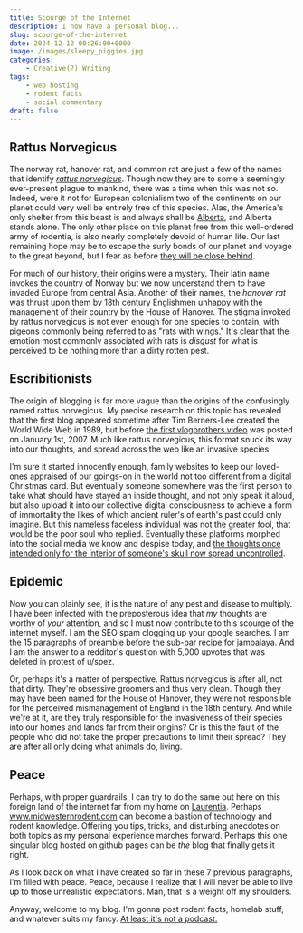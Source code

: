 ```yaml
---
title: Scourge of the Internet
description: I now have a personal blog...
slug: scourge-of-the-internet
date: 2024-12-12 00:26:00+0000
image: /images/sleepy_piggies.jpg
categories:
    - Creative(?) Writing
tags:
    - web hosting
    - rodent facts
    - social commentary
draft: false
---
```


## Rattus Norvegicus

The norway rat, hanover rat, and common rat are just a few of the names that identify [*rattus norvegicus*](https://en.wikipedia.org/wiki/Brown_rat). Though now they are to some a seemingly ever-present plague to mankind, there was a time when this was not so. Indeed, were it not for European colonialism two of the continents on our planet could very well be entirely free of this species. Alas, the America's only shelter from this beast is and always shall be [Alberta](https://www.alberta.ca/history-of-rat-control-in-alberta), and Alberta stands alone. The only other place on this planet free from this well-ordered army of rodentia, is also nearly completely devoid of human life. Our last remaining hope may be to escape the surly bonds of our planet and voyage to the great beyond, but I fear as before [they will be close behind](https://www.nasa.gov/ames/space-biosciences/nasa-completes-rodent-research-1-operations-on-the-international-space-station/).

For much of our history, their origins were a mystery. Their latin name invokes the country of Norway but we now understand them to have invaded Europe from central Asia. Another of their names, the *hanover rat* was thrust upon them by 18th century Englishmen unhappy with the management of their country by the House of Hanover. The stigma invoked by rattus norvegicus is not even enough for one species to contain, with pigeons commonly being referred to as "rats with wings." It's clear that the emotion most commonly associated with rats is *disgust* for what is perceived to be nothing more than a dirty rotten pest.

## Escribitionists

The origin of blogging is far more vague than the origins of the confusingly named rattus norvegicus. My precise research on this topic has revealed that the first blog appeared sometime after Tim Berners-Lee created the World Wide Web in 1989, but before [the first vlogbrothers video](https://www.youtube.com/watch?v=vtyXbTHKhI0) was posted on January 1st, 2007. Much like rattus norvegicus, this format snuck its way into our thoughts, and spread across the web like an invasive species.

I'm sure it started innocently enough, family websites to keep our loved-ones appraised of our goings-on in the world not too different from a digital Christmas card. But eventually someone somewhere was the first person to take what should have stayed an inside thought, and not only speak it aloud, but also upload it into our collective digital consciousness to achieve a form of immortality the likes of which ancient ruler's of earth's past could only imagine. But this nameless faceless individual was not the greater fool, that would be the poor soul who replied. Eventually these platforms morphed into the social media we know and despise today, and [the thoughts once intended only for the interior of someone's skull now spread uncontrolled](https://www.youtube.com/watch?v=rE3j_RHkqJc).

## Epidemic

Now you can plainly see, it is the nature of any pest and disease to multiply. I have been infected with the preposterous idea that *my* thoughts are worthy of *your* attention, and so I must now contribute to this scourge of the internet myself. I am the SEO spam clogging up your google searches. I am the 15 paragraphs of preamble before the sub-par recipe for jambalaya. And I am the answer to a redditor's question with 5,000 upvotes that was deleted in protest of u/spez.

Or, perhaps it's a matter of perspective. Rattus norvegicus is after all, not that dirty. They're obsessive groomers and thus very clean. Though they may have been named for the House of Hanover, they were not responsible for the perceived mismanagement of England in the 18th century. And while we're at it, are they truly responsible for the invasiveness of their species into our homes and lands far from their origins? Or is this the fault of the people who did not take the proper precautions to limit their spread? They are after all only doing what animals do, living.

## Peace

Perhaps, with proper guardrails, I can try to do the same out here on this foreign land of the internet far from my home on [Laurentia](https://en.wikipedia.org/wiki/Laurentia). Perhaps www.midwesternrodent.com can become a bastion of technology and rodent knowledge. Offering you tips, tricks, and disturbing anecdotes on both topics as my personal experience marches forward. Perhaps this one singular blog hosted on github pages can be *the* blog that finally gets it right.

As I look back on what I have created so far in these 7 previous paragraphs, I'm filled with peace. Peace, because I realize that I will never be able to live up to those unrealistic expectations. Man, that is a weight off my shoulders.

Anyway, welcome to my blog. I'm gonna post rodent facts, homelab stuff, and whatever suits my fancy. [At least it's not a podcast.](https://www.youtube.com/watch?v=bShGBlrcH1Y)
